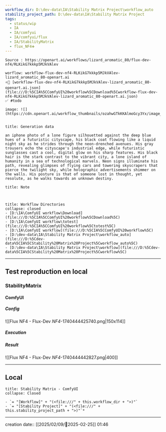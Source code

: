 ```yaml
---
workflow_dir: D:\dev-data\IA\Stability Matrix Project\workflow_auto
stability_project_path: D:\dev-data\IA\Stability Matrix Project
tags:
  - status/wip
  - IA
  - IA/comfyui
  - IA/comfyui/flux
  - IA/StabilityMatrix
  - flux_NF4➕
---
```

```ad-tip
Source : https://openart.ai/workflows/lizard_aromatic_80/flux-dev-nf4/RLKikG7kkkp5MJkVAlev

worflow: workflow-flux-dev-nf4-RLKikG7kkkp5MJkVAlev-lizard_aromatic_80-openart.ai 
⭐🚧 [workflow-flux-dev-nf4-RLKikG7kkkp5MJkVAlev-lizard_aromatic_80-openart.ai.json](file:///D:%5CIA%5CComfyUI%20workflow%5CDownload%5Cworkflow-flux-dev-nf4-RLKikG7kkkp5MJkVAlev-lizard_aromatic_80-openart.ai.json)
✅ #todo 

image: ![](https://cdn.openart.ai/workflow_thumbnails/ozahwGTkKKAlmoGcy3Yx/image_zErkaJfs_1723411799672_raw.jpg)


```

````ad-quote
title: Generation data

an iphone photo of a lone figure silhouetted against the deep blue hues of a futuristic cityscape, his black coat flowing like a liquid night sky as he strides through the neon-drenched avenues. His gray trousers echo the cityscape's industrial edge, while futuristic sunglasses cast a cool, digital glow on his sharp features. His black hair is the stark contrast to the vibrant city, a lone island of humanity in a sea of technological marvels. Neon signs illuminate his path, revealing glimpses of flying cars and towering skyscrapers that pierce the twilight sky, while holographic advertisements shimmer on the walls. His posture is that of someone lost in thought, yet resolute, as he walks towards an unknown destiny. 

````

```ad-note
title: Note

 

```
```ad-info
title: Workflow Directories
collapse: closed
- [D:\IA\ComfyUI workflow\Download](file:///D:%5CIA%5CComfyUI%20workflow%5CDownload%5C)
- [D:\IA\ComfyUI workflow\totest](file:///D:%5CIA%5CComfyUI%20workflow%5Ctotest%5C)
- [D:\IA\ComfyUI workflow](file:///D:%5CIA%5CComfyUI%20workflow%5C)
- [D:\dev-data\IA\Stability Matrix Project\workflow_auto](file:///D:%5Cdev-data%5CIA%5CStability%20Matrix%20Project%5Cworkflow_auto%5C)
- [D:\dev-data\IA\Stability Matrix Project\workflow](file:///D:%5Cdev-data%5CIA%5CStability%20Matrix%20Project%5Cworkflow%5C)
```


---

## Test reproduction en local
### StabilityMatrix 


#### ComfyUI
##### Config
![[Flux NF4 - Flux-Dev _NF4_-1740444425740.png|150x114]]
##### Execution
##### Result
![[Flux NF4 - Flux-Dev _NF4_-1740444442827.png|400]]


---
## Local

```ad-tip
title: Stability Matrix - ComfyUI
collapse: Closed

- `= "[Workflow]" + "(<file:///" + this.workflow_dir + ">)"`
- `= "[Stability Project]" + "(<file:///" + this.stability_project_path + ">)"`*
```

---
creation date:: [[2025/02/09/📒2025-02-25]]  01:46

